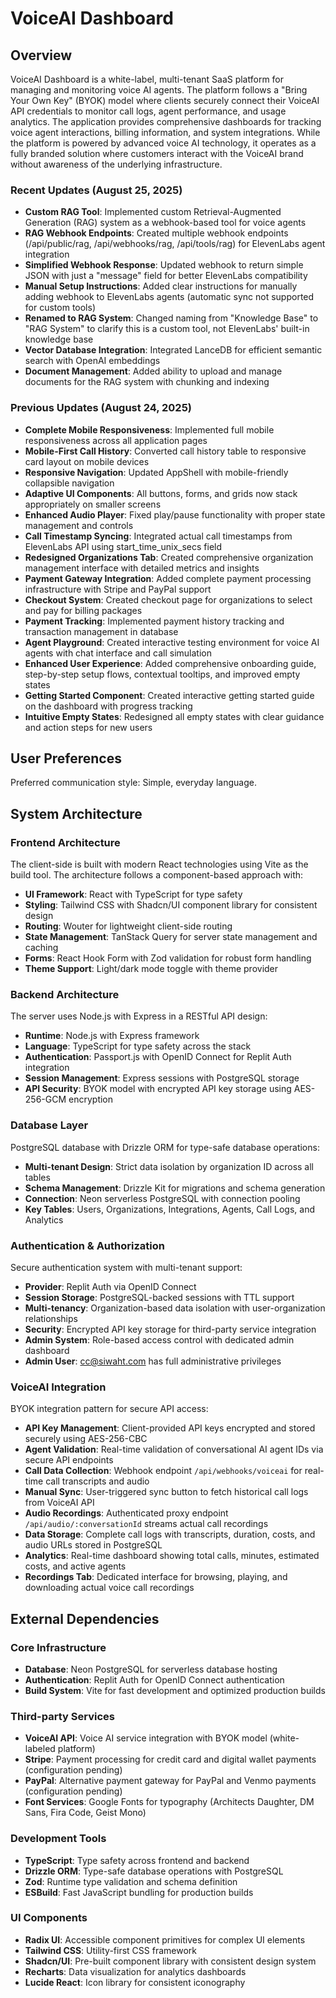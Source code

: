 # VoiceAI Dashboard

## Overview

VoiceAI Dashboard is a white-label, multi-tenant SaaS platform for managing and monitoring voice AI agents. The platform follows a "Bring Your Own Key" (BYOK) model where clients securely connect their VoiceAI API credentials to monitor call logs, agent performance, and usage analytics. The application provides comprehensive dashboards for tracking voice agent interactions, billing information, and system integrations. While the platform is powered by advanced voice AI technology, it operates as a fully branded solution where customers interact with the VoiceAI brand without awareness of the underlying infrastructure.

### Recent Updates (August 25, 2025)
- **Custom RAG Tool**: Implemented custom Retrieval-Augmented Generation (RAG) system as a webhook-based tool for voice agents
- **RAG Webhook Endpoints**: Created multiple webhook endpoints (/api/public/rag, /api/webhooks/rag, /api/tools/rag) for ElevenLabs agent integration
- **Simplified Webhook Response**: Updated webhook to return simple JSON with just a "message" field for better ElevenLabs compatibility
- **Manual Setup Instructions**: Added clear instructions for manually adding webhook to ElevenLabs agents (automatic sync not supported for custom tools)
- **Renamed to RAG System**: Changed naming from "Knowledge Base" to "RAG System" to clarify this is a custom tool, not ElevenLabs' built-in knowledge base
- **Vector Database Integration**: Integrated LanceDB for efficient semantic search with OpenAI embeddings
- **Document Management**: Added ability to upload and manage documents for the RAG system with chunking and indexing

### Previous Updates (August 24, 2025)
- **Complete Mobile Responsiveness**: Implemented full mobile responsiveness across all application pages
- **Mobile-First Call History**: Converted call history table to responsive card layout on mobile devices
- **Responsive Navigation**: Updated AppShell with mobile-friendly collapsible navigation
- **Adaptive UI Components**: All buttons, forms, and grids now stack appropriately on smaller screens
- **Enhanced Audio Player**: Fixed play/pause functionality with proper state management and controls
- **Call Timestamp Syncing**: Integrated actual call timestamps from ElevenLabs API using start_time_unix_secs field
- **Redesigned Organizations Tab**: Created comprehensive organization management interface with detailed metrics and insights
- **Payment Gateway Integration**: Added complete payment processing infrastructure with Stripe and PayPal support
- **Checkout System**: Created checkout page for organizations to select and pay for billing packages
- **Payment Tracking**: Implemented payment history tracking and transaction management in database
- **Agent Playground**: Created interactive testing environment for voice AI agents with chat interface and call simulation
- **Enhanced User Experience**: Added comprehensive onboarding guide, step-by-step setup flows, contextual tooltips, and improved empty states
- **Getting Started Component**: Created interactive getting started guide on the dashboard with progress tracking
- **Intuitive Empty States**: Redesigned all empty states with clear guidance and action steps for new users

## User Preferences

Preferred communication style: Simple, everyday language.

## System Architecture

### Frontend Architecture
The client-side is built with modern React technologies using Vite as the build tool. The architecture follows a component-based approach with:

- **UI Framework**: React with TypeScript for type safety
- **Styling**: Tailwind CSS with Shadcn/UI component library for consistent design
- **Routing**: Wouter for lightweight client-side routing
- **State Management**: TanStack Query for server state management and caching
- **Forms**: React Hook Form with Zod validation for robust form handling
- **Theme Support**: Light/dark mode toggle with theme provider

### Backend Architecture
The server uses Node.js with Express in a RESTful API design:

- **Runtime**: Node.js with Express framework
- **Language**: TypeScript for type safety across the stack
- **Authentication**: Passport.js with OpenID Connect for Replit Auth integration
- **Session Management**: Express sessions with PostgreSQL storage
- **API Security**: BYOK model with encrypted API key storage using AES-256-GCM encryption

### Database Layer
PostgreSQL database with Drizzle ORM for type-safe database operations:

- **Multi-tenant Design**: Strict data isolation by organization ID across all tables
- **Schema Management**: Drizzle Kit for migrations and schema generation
- **Connection**: Neon serverless PostgreSQL with connection pooling
- **Key Tables**: Users, Organizations, Integrations, Agents, Call Logs, and Analytics

### Authentication & Authorization
Secure authentication system with multi-tenant support:

- **Provider**: Replit Auth via OpenID Connect
- **Session Storage**: PostgreSQL-backed sessions with TTL support
- **Multi-tenancy**: Organization-based data isolation with user-organization relationships
- **Security**: Encrypted API key storage for third-party service integration
- **Admin System**: Role-based access control with dedicated admin dashboard
- **Admin User**: cc@siwaht.com has full administrative privileges

### VoiceAI Integration
BYOK integration pattern for secure API access:

- **API Key Management**: Client-provided API keys encrypted and stored securely using AES-256-CBC
- **Agent Validation**: Real-time validation of conversational AI agent IDs via secure API endpoints
- **Call Data Collection**: Webhook endpoint `/api/webhooks/voiceai` for real-time call transcripts and audio
- **Manual Sync**: User-triggered sync button to fetch historical call logs from VoiceAI API
- **Audio Recordings**: Authenticated proxy endpoint `/api/audio/:conversationId` streams actual call recordings
- **Data Storage**: Complete call logs with transcripts, duration, costs, and audio URLs stored in PostgreSQL
- **Analytics**: Real-time dashboard showing total calls, minutes, estimated costs, and active agents
- **Recordings Tab**: Dedicated interface for browsing, playing, and downloading actual voice call recordings

## External Dependencies

### Core Infrastructure
- **Database**: Neon PostgreSQL for serverless database hosting
- **Authentication**: Replit Auth for OpenID Connect authentication
- **Build System**: Vite for fast development and optimized production builds

### Third-party Services
- **VoiceAI API**: Voice AI service integration with BYOK model (white-labeled platform)
- **Stripe**: Payment processing for credit card and digital wallet payments (configuration pending)
- **PayPal**: Alternative payment gateway for PayPal and Venmo payments (configuration pending)
- **Font Services**: Google Fonts for typography (Architects Daughter, DM Sans, Fira Code, Geist Mono)

### Development Tools
- **TypeScript**: Type safety across frontend and backend
- **Drizzle ORM**: Type-safe database operations with PostgreSQL
- **Zod**: Runtime type validation and schema definition
- **ESBuild**: Fast JavaScript bundling for production builds

### UI Components
- **Radix UI**: Accessible component primitives for complex UI elements
- **Tailwind CSS**: Utility-first CSS framework
- **Shadcn/UI**: Pre-built component library with consistent design system
- **Recharts**: Data visualization for analytics dashboards
- **Lucide React**: Icon library for consistent iconography